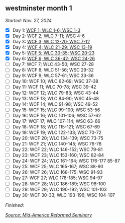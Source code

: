 ## westminster month 1

*Started: Nov. 27, 2024*

- [x] Day 1: [WCF 1; WLC 1-6; WSC 1-3](https://blog.swang.cloud/2024/11/27/a-petrus-thanksgiving.html)
- [x] Day 2: [WCF 2; WLC 7-11; WSC 4-6](https://blog.swang.cloud/2024/11/28/thankful-for-God.html)
- [x] Day 3: [WCF 3; WLC 12-20; WSC 7-12](https://blog.swang.cloud/2024/11/29/bonhoeffer.html)
- [x] Day 4: [WCF 4; WLC 21-29; WSC 13-19](https://blog.swang.cloud/2024/11/30/chill-day.html)
- [x] Day 5: [WCF 5; WLC 30-35; WSC 20-23](https://blog.swang.cloud/2024/12/01/diligent-private-prayer.html)
- [x] Day 6: [WCF 6; WLC 36-42; WSC 24-26](https://blog.swang.cloud/2024/12/02/improving-my-swim-game.html)
- [ ] Day 7: WCF 7; WLC 43-50; WSC 27-28
- [ ] Day 8: WCF 8; WLC 51-56; WSC 29-32
- [ ] Day 9: WCF 9; WLC 57-61; WSC 33-36
- [ ] Day 10: WCF 10; WLC 62-69; WSC 37-38
- [ ] Day 11: WCF 11; WLC 70-78; WSC 39-42
- [ ] Day 12: WCF 12; WLC 79-83; WSC 43-44
- [ ] Day 13: WCF 13; WLC 84-90; WSC 45-48
- [ ] Day 14: WCF 14; WLC 91-98; WSC 49-52
- [ ] Day 15: WCF 15; WLC 99-100; WSC 53-56
- [ ] Day 16: WCF 16; WLC 101-106; WSC 57-62
- [ ] Day 17: WCF 17; WLC 107-114; WSC 63-66
- [ ] Day 18: WCF 18; WLC 115-121; WSC 67-69
- [ ] Day 19: WCF 19; WLC 122-133; WSC 70-72
- [ ] Day 20: WCF 20; WLC 134-139; WSC 73-75
- [ ] Day 21: WCF 21; WLC 140-145; WSC 76-78
- [ ] Day 22: WCF 22; WLC 146-152; WSC 79-81
- [ ] Day 23: WCF 23; WLC 153-160; WSC 82-84
- [ ] Day 24: WCF 24; WLC 161-164; WSC 176-177 85-87
- [ ] Day 25: WCF 25; WLC 165-167; WSC 88-90
- [ ] Day 26: WCF 26; WLC 168-175; WSC 91-93
- [ ] Day 27: WCF 27; WLC 178-185; WSC 94-97
- [ ] Day 28: WCF 28; WLC 186-189; WSC 98-100
- [ ] Day 29: WCF 29; WLC 190-192; WSC 101-103
- [ ] Day 30: WCF 30-33; WLC 193-196; WSC 104-107

*Finished:*

[*Source: Mid-America Reformed Seminary*](https://s3.us-west-1.amazonaws.com/blog.swang.cloud/reformed-standards-monthly.pdf)